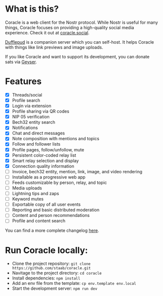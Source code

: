 # What is this?

Coracle is a web client for the Nostr protocol. While Nostr is useful for many things, Coracle focuses on providing a high-quality social media experience. Check it out at [coracle.social](https://coracle.social).

[Dufflepud](https://github.com/staab/dufflepud) is a companion server which you can self-host. It helps Coracle with things like link previews and image uploads.

If you like Coracle and want to support its development, you can donate sats via [Geyser](https://geyser.fund/project/coracle).

# Features

- [x] Threads/social
- [x] Profile search
- [x] Login via extension
- [x] Profile sharing via QR codes
- [x] NIP 05 verification
- [x] Bech32 entity search
- [x] Notifications
- [x] Chat and direct messages
- [x] Note composition with mentions and topics
- [x] Follow and follower lists
- [x] Profile pages, follow/unfollow, mute
- [x] Persistent color-coded relay list
- [x] Smart relay selection and display
- [x] Connection quality information
- [ ] Invoice, bech32 entity, mention, link, image, and video rendering
- [ ] Installable as a progressive web app
- [ ] Feeds customizable by person, relay, and topic
- [ ] Media uploads
- [ ] Lightning tips and zaps
- [ ] Keyword mutes
- [ ] Exportable copy of all user events
- [ ] Reporting and basic distributed moderation
- [ ] Content and person recommendations
- [ ] Profile and content search

You can find a more complete changelog [here](./ROADMAP.md).


# Run  Coracle locally:

- Clone the project repository: `git clone https://github.com/staab/coracle.git`
- Navitage to the project directory: `cd coracle`
- Install dependencies: `npm install`
- Add an env file from the template: `cp env.template env.local`
- Start the development server: `npm run dev`
